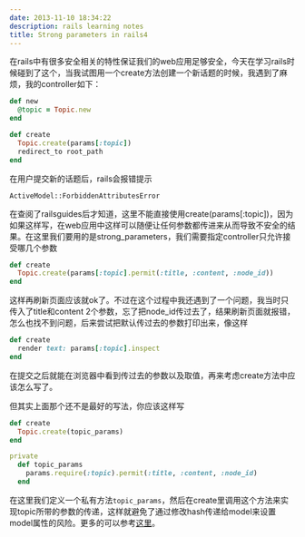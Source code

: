 ```yaml
---
date: 2013-11-10 18:34:22
description: rails learning notes
title: Strong parameters in rails4
---
```


在rails中有很多安全相关的特性保证我们的web应用足够安全，今天在学习rails时候碰到了这个，当我试图用一个create方法创建一个新话题的时候，我遇到了麻烦，我的controller如下：

```ruby
def new
  @topic = Topic.new
end

def create
  Topic.create(params[:topic])
  redirect_to root_path
end
```  
  
在用户提交新的话题后，rails会报错提示  

`ActiveModel::ForbiddenAttributesError`

在查阅了railsguides后才知道，这里不能直接使用create(params[:topic])，因为如果这样写，在web应用中这样可以随便让任何参数都传进来从而导致不安全的结果。在这里我们要用的是strong_parameters，我们需要指定controller只允许接受哪几个参数

```ruby
def create
  Topic.create(params[:topic].permit(:title, :content, :node_id))
end
```


这样再刷新页面应该就ok了。不过在这个过程中我还遇到了一个问题，我当时只传入了title和content 2个参数，忘了把node_id传过去了，结果刷新页面就报错，怎么也找不到问题，后来尝试把默认传过去的参数打印出来，像这样

```ruby
def create
  render text: params[:topic].inspect
end
```

在提交之后就能在浏览器中看到传过去的参数以及取值，再来考虑create方法中应该怎么写了。

但其实上面那个还不是最好的写法，你应该这样写

```ruby
def create
  Topic.create(topic_params)
end

private
  def topic_params
    params.require(:topic).permit(:title, :content, :node_id)
  end
```

在这里我们定义一个私有方法`topic_params`，然后在create里调用这个方法来实现topic所带的参数的传递，这样就避免了通过修改hash传递给model来设置model属性的风险。更多的可以参考[这里](http://weblog.rubyonrails.org/2012/3/21/strong-parameters/)。